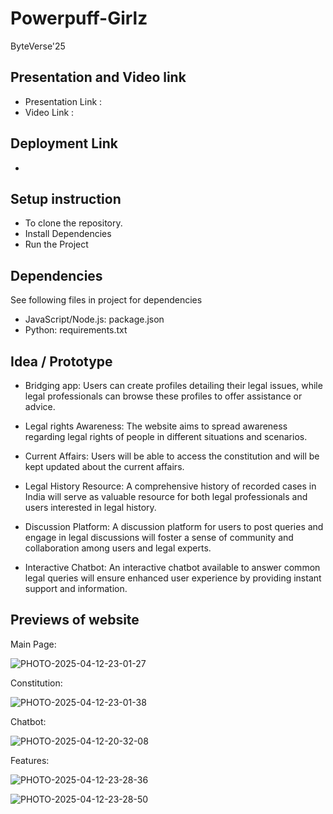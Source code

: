 # Powerpuff-Girlz 
ByteVerse'25
​

## Presentation and Video link

- Presentation Link :
- Video Link :

## Deployment Link

- 

## Setup instruction 
- To clone the repository.
- Install Dependencies
- Run the Project

## Dependencies
See following files in project for dependencies

- JavaScript/Node.js: package.json
- Python: requirements.txt

## Idea / Prototype 

- Bridging app: 
Users can create profiles detailing their legal issues, while legal professionals can browse these profiles to offer assistance or advice.​

- Legal rights Awareness: 
The website aims to spread awareness regarding legal rights of people in different situations and scenarios.​

- Current Affairs: 
Users will be able to access the constitution and will be kept updated about the current affairs.​

- Legal History Resource:
A comprehensive history of recorded cases in India will serve as valuable resource for both legal professionals and users interested in legal history.​

- Discussion Platform:
A discussion platform for users to post queries and engage in legal discussions will foster a sense of community and collaboration among users and legal experts.​

- Interactive Chatbot:
An interactive chatbot available to answer common legal queries will ensure enhanced user experience by providing instant support and information.​

## Previews of website

Main Page: 

![PHOTO-2025-04-12-23-01-27](https://github.com/user-attachments/assets/7d1b89c1-21a6-4c52-9b3d-5d0d1bd57080)

Constitution:

​![PHOTO-2025-04-12-23-01-38](https://github.com/user-attachments/assets/8058f235-c68a-4e20-8b5c-2527d352ae87)




Chatbot:

![PHOTO-2025-04-12-20-32-08](https://github.com/user-attachments/assets/4b04319f-3ad4-4d76-b3c2-67ca1f0fe122)

Features:

![PHOTO-2025-04-12-23-28-36](https://github.com/user-attachments/assets/533c2fa5-44f7-4b40-aed6-bb89dbb46802)

​![PHOTO-2025-04-12-23-28-50](https://github.com/user-attachments/assets/067b64de-3130-4a6d-8848-05629b7d54a4)


​

​

​
